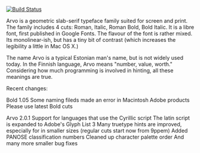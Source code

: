 [![Build Status](https://travis-ci.org/fontdirectory/arvo.svg?branch=master)](https://travis-ci.org/fontdirectory/arvo)

Arvo is a geometric slab-serif typeface family suited for
screen and print. The family includes 4 cuts: Roman, Italic,
Roman Bold, Bold Italic. It is a libre font, first published
in Google Fonts. The flavour of the font is rather mixed. Its
monolinear-ish, but has a tiny bit of contrast (which
increases the legibility a little in Mac OS X.)

The name Arvo is a typical Estonian man's name, but is not
widely used today. In the Finnish language, Arvo means
"number, value, worth." Considering how much programming is
involved in hinting, all these meanings are true.

Recent changes:

Bold 1.05
Some naming fileds made an error in Macintosh Adobe products
Please use latest Bold cuts

Arvo 2.0.1
Support for languages that use the Cyrillic script
The latin script is expanded to Adobe's  Glyph List 3
Many truetype hints are improved, especially for in smaller 
  sizes (regular cuts start now from 9ppem)
Added PANOSE classification numbers
Cleaned up character palette order
And many more smaller bug fixes